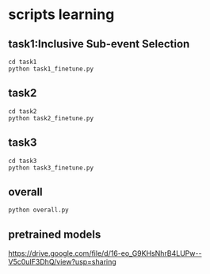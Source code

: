 # scripts learning

## task1:Inclusive Sub-event Selection
```angular2html
cd task1
python task1_finetune.py
```
## task2
```angular2html
cd task2
python task2_finetune.py
```
## task3
```angular2html
cd task3
python task3_finetune.py
```

## overall
```
python overall.py
```

## pretrained models
https://drive.google.com/file/d/16-eo_G9KHsNhrB4LUPw--V5c0uIF3DhQ/view?usp=sharing